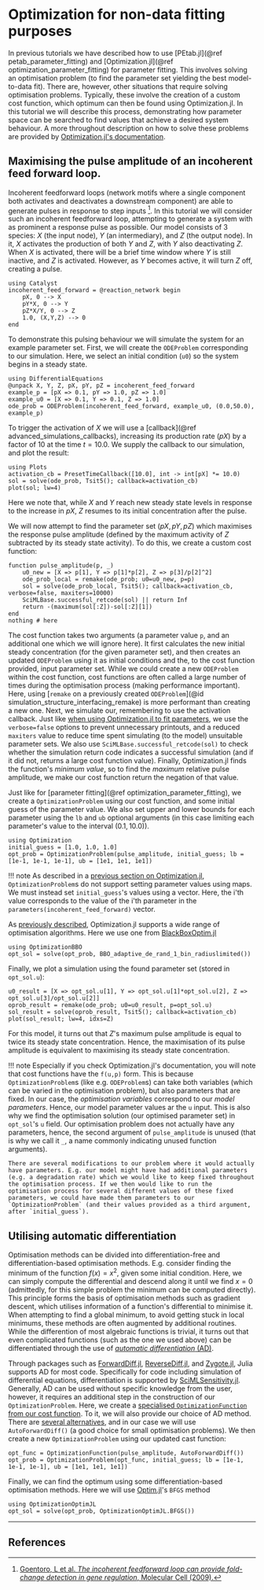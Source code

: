 # Optimization for non-data fitting purposes
In previous tutorials we have described how to use [PEtab.jl](@ref petab_parameter_fitting) and [Optimization.jl](@ref optimization_parameter_fitting) for parameter fitting. This involves solving an optimisation problem (to find the parameter set yielding the best model-to-data fit). There are, however, other situations that require solving optimisation problems. Typically, these involve the creation of a custom cost function, which optimum can then be found using Optimization.jl. In this tutorial we will describe this process, demonstrating how parameter space can be searched to find values that achieve a desired system behaviour. A more throughout description on how to solve these problems are provided by [Optimization.jl's documentation](https://docs.sciml.ai/Optimization/stable/). 

## Maximising the pulse amplitude of an incoherent feed forward loop.
Incoherent feedforward loops (network motifs where a single component both activates and deactivates a downstream component) are able to generate pulses in response to step inputs [^1]. In this tutorial we will consider such an incoherent feedforward loop, attempting to generate a system with as prominent a response pulse as possible. Our model consists of 3 species: $X$ (the input node), $Y$ (an intermediary), and $Z$ (the output node). In it, $X$ activates the production of both $Y$ and $Z$, with $Y$ also deactivating $Z$. When $X$ is activated, there will be a brief time window where $Y$ is still inactive, and $Z$ is activated. However, as $Y$ becomes active, it will turn $Z$ off, creating a pulse.
```@example behaviour_optimization
using Catalyst
incoherent_feed_forward = @reaction_network begin
    pX, 0 --> X
    pY*X, 0 --> Y
    pZ*X/Y, 0 --> Z
    1.0, (X,Y,Z) --> 0
end
```
To demonstrate this pulsing behaviour we will simulate the system for an example parameter set. First, we will create the `ODEProblem` corresponding to our simulation. Here, we select an initial condition (`u0`) so the system begins in a steady state.
```@example behaviour_optimization
using DifferentialEquations
@unpack X, Y, Z, pX, pY, pZ = incoherent_feed_forward
example_p = [pX => 0.1, pY => 1.0, pZ => 1.0]
example_u0 = [X => 0.1, Y => 0.1, Z => 1.0]
ode_prob = ODEProblem(incoherent_feed_forward, example_u0, (0.0,50.0), example_p)
```
To trigger the activation of $X$ we will use a [callback](@ref advanced_simulations_callbacks), increasing its production rate ($pX$) by a factor of $10$ at the time $t=10.0$. We supply the callback to our simulation, and plot the result:
```@example behaviour_optimization
using Plots
activation_cb = PresetTimeCallback([10.0], int -> int[pX] *= 10.0)
sol = solve(ode_prob, Tsit5(); callback=activation_cb)
plot(sol; lw=4)
```
Here we note that, while $X$ and $Y$ reach new steady state levels in response to the increase in $pX$, $Z$ resumes to its initial concentration after the pulse.

We will now attempt to find the parameter set $(pX,pY,pZ)$ which maximises the response pulse amplitude (defined by the maximum activity of $Z$ subtracted by its steady state activity). To do this, we create a custom cost function:
```@example behaviour_optimization
function pulse_amplitude(p, _)
    u0_new = [X => p[1], Y => p[1]*p[2], Z => p[3]/p[2]^2]
    ode_prob_local = remake(ode_prob; u0=u0_new, p=p)
    sol = solve(ode_prob_local, Tsit5(); callback=activation_cb, verbose=false, maxiters=10000)
    SciMLBase.successful_retcode(sol) || return Inf
    return -(maximum(sol[:Z])-sol[:Z][1])
end
nothing # here
```
The cost function takes two arguments (a parameter value `p`, and an additional one which we will ignore here). It first calculates the new initial steady concentration (for the given parameter set), and then creates an updated `ODEProblem` using it as initial conditions and the, to the cost function provided, input parameter set. While we could create a new `ODEProblem` within the cost function, cost functions are often called a large number of times during the optimisation process (making performance important). Here, using [`remake` on a previously created `ODEProblem`](@id simulation_structure_interfacing_remake) is more performant than creating a new one. Next, we simulate our, remembering to use the activation callback. Just like [when using Optimization.jl to fit parameters](), we use the `verbose=false` options to prevent unnecessary printouts, and a reduced `maxiters` value to reduce time spent simulating (to the model) unsuitable parameter sets. We also use `SciMLBase.successful_retcode(sol)` to check whether the simulation return code indicates a successful simulation (and if it did not, returns a large cost function value). Finally, Optimization.jl finds the function's *minimum value*, so to find the *maximum* relative pulse amplitude, we make our cost function return the negation of that value.

Just like for [parameter fitting](@ref optimization_parameter_fitting), we create a `OptimizationProblem` using our cost function, and some initial guess of the parameter value. We also set upper and lower bounds for each parameter using the `lb` and `ub` optional arguments (in this case limiting each parameter's value to the interval $(0.1,10.0)$).
```@example behaviour_optimization
using Optimization
initial_guess = [1.0, 1.0, 1.0]
opt_prob = OptimizationProblem(pulse_amplitude, initial_guess; lb = [1e-1, 1e-1, 1e-1], ub = [1e1, 1e1, 1e1])
```
!!! note
    As described in a [previous section on Optimization.jl](), `OptimizationProblem`s do not support setting parameter values using maps. We must instead set `initial_guess`'s values using a vector. Here, the i'th value corresponds to the value of the i'th parameter in the `parameters(incoherent_feed_forward)` vector.

As [previously described](), Optimization.jl supports a wide range of optimisation algorithms. Here we use one from [BlackBoxOptim.jl](https://github.com/robertfeldt/BlackBoxOptim.jl)
```@example behaviour_optimization
using OptimizationBBO
opt_sol = solve(opt_prob, BBO_adaptive_de_rand_1_bin_radiuslimited())
```
Finally, we plot a simulation using the found parameter set (stored in `opt_sol.u`):
```@example behaviour_optimization
u0_result = [X => opt_sol.u[1], Y => opt_sol.u[1]*opt_sol.u[2], Z => opt_sol.u[3]/opt_sol.u[2]]
oprob_result = remake(ode_prob; u0=u0_result, p=opt_sol.u)
sol_result = solve(oprob_result, Tsit5(); callback=activation_cb)
plot(sol_result; lw=4, idxs=Z)
```
For this model, it turns out that $Z$'s maximum pulse amplitude is equal to twice its steady state concentration. Hence, the maximisation of its pulse amplitude is equivalent to maximising its steady state concentration.

!!! note
    Especially if you check Optimization.jl's documentation, you will note that cost functions have the `f(u,p)` form. This is because `OptimizationProblem`s (like e.g. `ODEProblem`s) can take both variables (which can be varied in the optimisation problem), but also parameters that are fixed. In our case, the *optimisation variables* correspond to our *model parameters*. Hence, our model parameter values ar the `u` input. This is also why we find the optimisation solution (our optimised parameter set) in `opt_sol`'s `u` field. Our optimisation problem does not actually have any parameters, hence, the second argument of `pulse_amplitude` is unused (that is why we call it `_`, a name commonly indicating unused function arguments). 
    
    There are several modifications to our problem where it would actually have parameters. E.g. our model might have had additional parameters (e.g. a degradation rate) which we would like to keep fixed throughout the optimisation process. If we then would like to run the optimisation process for several different values of these fixed parameters, we could have made them parameters to our `OptimizationProblem` (and their values provided as a third argument, after `initial_guess`).

## Utilising automatic differentiation
Optimisation methods can be divided into differentiation-free and differentiation-based optimisation methods. E.g. consider finding the minimum of the function $f(x) = x^2$, given some initial condition. Here, we can simply compute the differential and descend along it until we find $x=0$ (admittedly, for this simple problem the minimum can be computed directly). This principle forms the basis of optimisation methods such as gradient descent, which utilises information of a function's differential to minimise it. When attempting to find a global minimum, to avoid getting stuck in local minimums, these methods are often augmented by additional routines. While the differention of most algebraic functions is trivial, it turns out that even complicated functions (such as the one we used above) can be differentiated through the use of [*automatic differentiation* (AD)](https://en.wikipedia.org/wiki/Automatic_differentiation).

Through packages such as [ForwardDiff.jl](https://github.com/JuliaDiff/ForwardDiff.jl), [ReverseDiff.jl](https://github.com/JuliaDiff/ReverseDiff.jl), and [Zygote.jl](https://github.com/FluxML/Zygote.jl), Julia supports AD for most code. Specifically for code including simulation of differential equations, differentiation is supported by [SciMLSensitivity.jl](https://github.com/SciML/SciMLSensitivity.jl). Generally, AD can be used without specific knowledge from the user, however, it requires an additional step in the construction of our `OptimizationProblem`. Here, we create a [specialised `OptimizationFunction` from our cost function](https://docs.sciml.ai/Optimization/stable/API/optimization_function/#optfunction). To it, we will also provide our choice of AD method. There are [several alternatives](https://docs.sciml.ai/Optimization/stable/API/optimization_function/#Automatic-Differentiation-Construction-Choice-Recommendations), and in our case we will use `AutoForwardDiff()` (a good choice for small optimisation problems). We then create a new `OptimizationProblem` using our updated cast function:
```@example behaviour_optimization
opt_func = OptimizationFunction(pulse_amplitude, AutoForwardDiff())
opt_prob = OptimizationProblem(opt_func, initial_guess; lb = [1e-1, 1e-1, 1e-1], ub = [1e1, 1e1, 1e1])
``` 
Finally, we can find the optimum using some differentiation-based optimisation methods. Here we will use [Optim.jl](https://github.com/JuliaNLSolvers/Optim.jl)'s `BFGS` method 
```@example behaviour_optimization
using OptimizationOptimJL
opt_sol = solve(opt_prob, OptimizationOptimJL.BFGS())
``` 

---
## References
[^1]: [Goentoro, L et al. *The incoherent feedforward loop can provide fold-change detection in gene regulation*, Molecular Cell (2009).](https://www.ncbi.nlm.nih.gov/pmc/articles/PMC2896310/)